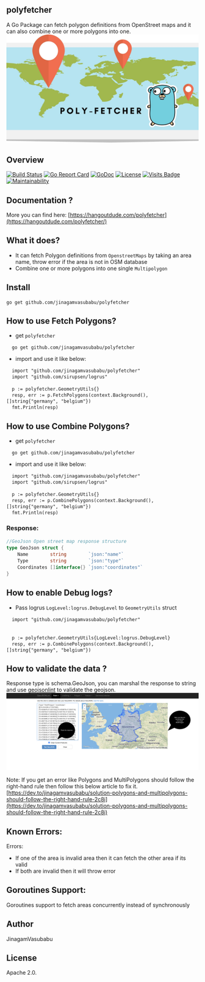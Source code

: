 polyfetcher
--
A Go Package can fetch polygon definitions from OpenStreet maps and it can also combine one or more polygons into one.
![alt text](https://github.com/jinagamvasubabu/polyfetcher/blob/master/images/poly_fetcher.jpg?raw=true)
## Overview 
[![Build Status](https://circleci.com/gh/jinagamvasubabu/polyfetcher.svg?style=svg)](https://circleci.com/gh/jinagamvasubabu/polyfetcher)
[![Go Report Card](https://goreportcard.com/badge/github.com/jinagamvasubabu/polyfetcher)](https://goreportcard.com/report/github.com/jinagamvasubabu/polyfetcher)
[![GoDoc](https://godoc.org/github.com/jinagamvasubabu/polyfetcher?status.svg)](https://godoc.org/github.com/jinagamvasubabu/polyfetcher) 
[![License](https://img.shields.io/badge/License-Apache%202.0-blue.svg)](https://opensource.org/licenses/Apache-2.0)
[![Visits Badge](https://badges.pufler.dev/visits/jinagamvasubabu/polyfetcher)](https://badges.pufler.dev)
[![Maintainability](https://api.codeclimate.com/v1/badges/bc775ba7e9b6231175a2/maintainability)](https://codeclimate.com/github/jinagamvasubabu/polyfetcher/maintainability)

## Documentation ?
More you can find here: [https://hangoutdude.com/polyfetcher](https://hangoutdude.com/polyfetcher/)

## What it does?
* It can fetch Polygon definitions from `OpenstreetMaps` by taking an area name, throw error if the area is not in OSM database
* Combine one or more polygons into one single `Multipolygon`

## Install

```
go get github.com/jinagamvasubabu/polyfetcher
```



## How to use Fetch Polygons?
* get `polyfetcher`
```
  go get github.com/jinagamvasubabu/polyfetcher
```
* import and use it like below:
```
  import "github.com/jinagamvasubabu/polyfetcher"
  import "github.com/sirupsen/logrus"
 
  p := polyfetcher.GeometryUtils{}
  resp, err := p.FetchPolygons(context.Background(), []string{"germany", "belgium"})
  fmt.Println(resp)
```

## How to use Combine Polygons?
* get `polyfetcher`
```
  go get github.com/jinagamvasubabu/polyfetcher
```
* import and use it like below:
```
  import "github.com/jinagamvasubabu/polyfetcher"
  import "github.com/sirupsen/logrus"
 
  p := polyfetcher.GeometryUtils{}
  resp, err := p.CombinePolygons(context.Background(), []string{"germany", "belgium"})
  fmt.Println(resp)
```


### Response:
```go
//GeoJson Open street map response structure
type GeoJson struct {
	Name        string        `json:"name"`
	Type        string        `json:"type"`
	Coordinates []interface{} `json:"coordinates"`
}
```


## How to enable Debug logs?

* Pass logrus `LogLevel:logrus.DebugLevel` to `GeometryUtils` struct
```
  import "github.com/jinagamvasubabu/polyfetcher"

 
  p := polyfetcher.GeometryUtils{LogLevel:logrus.DebugLevel}
  resp, err := p.CombinePolygons(context.Background(), []string{"germany", "belgium"})
```

## How to validate the data ?
Response type is schema.GeoJson, you can marshal the response to string and use [geojsonlint](https://geojsonlint.com) to validate the geojson.
![alt text](https://github.com/jinagamvasubabu/polyfetcher/blob/master/images/geojsonlint.png?raw=true)

Note: 
If you get an error like Polygons and MultiPolygons should follow the right-hand rule then follow this below article to fix it.
[https://dev.to/jinagamvasubabu/solution-polygons-and-multipolygons-should-follow-the-right-hand-rule-2c8i](https://dev.to/jinagamvasubabu/solution-polygons-and-multipolygons-should-follow-the-right-hand-rule-2c8i)


## Known Errors: 
Errors:
   * If one of the area is invalid area then it can fetch the other area if its valid
   * If both are invalid then it will throw error

## Goroutines Support:
Goroutines support to fetch areas concurrently instead of synchronously

## Author

JinagamVasubabu

## License

Apache 2.0.

